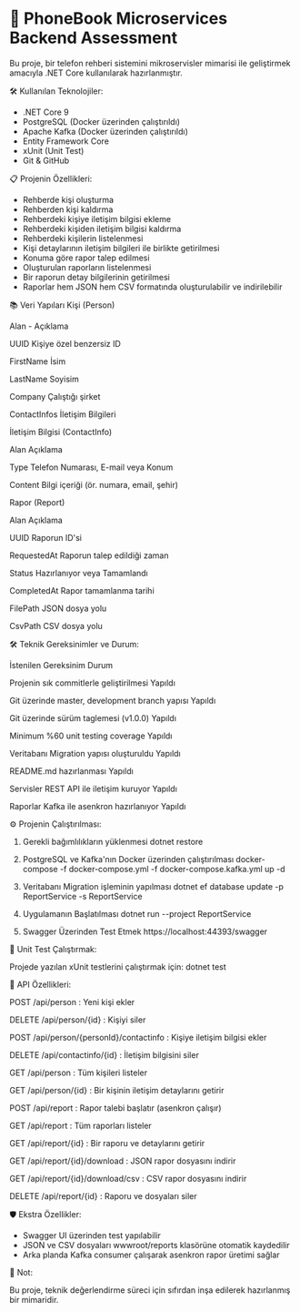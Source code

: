 ﻿# 📖 PhoneBook Microservices Backend Assessment

Bu proje, bir telefon rehberi sistemini mikroservisler mimarisi ile geliştirmek amacıyla .NET Core kullanılarak hazırlanmıştır.


🛠 Kullanılan Teknolojiler:

- .NET Core 9
- PostgreSQL (Docker üzerinden çalıştırıldı)
- Apache Kafka (Docker üzerinden çalıştırıldı)
- Entity Framework Core
- xUnit (Unit Test)
- Git & GitHub


📋 Projenin Özellikleri:

- Rehberde kişi oluşturma
- Rehberden kişi kaldırma
- Rehberdeki kişiye iletişim bilgisi ekleme
- Rehberdeki kişiden iletişim bilgisi kaldırma
- Rehberdeki kişilerin listelenmesi
- Kişi detaylarının iletişim bilgileri ile birlikte getirilmesi
- Konuma göre rapor talep edilmesi
- Oluşturulan raporların listelenmesi
- Bir raporun detay bilgilerinin getirilmesi
- Raporlar hem JSON hem CSV formatında oluşturulabilir ve indirilebilir


📚 Veri Yapıları
Kişi (Person)

Alan	- Açıklama

UUID	Kişiye özel benzersiz ID

FirstName	İsim

LastName	Soyisim

Company	Çalıştığı şirket

ContactInfos	İletişim Bilgileri

İletişim Bilgisi (ContactInfo)

Alan	Açıklama

Type	Telefon Numarası, E-mail veya Konum

Content	Bilgi içeriği (ör. numara, email, şehir)

Rapor (Report)

Alan	Açıklama

UUID	Raporun ID'si

RequestedAt	Raporun talep edildiği zaman

Status	Hazırlanıyor veya Tamamlandı

CompletedAt	Rapor tamamlanma tarihi

FilePath	JSON dosya yolu

CsvPath	CSV dosya yolu



🛠 Teknik Gereksinimler ve Durum:

İstenilen Gereksinim									Durum

Projenin sık commitlerle geliştirilmesi					Yapıldı

Git üzerinde master, development branch yapısı			Yapıldı

Git üzerinde sürüm taglemesi (v1.0.0)					Yapıldı

Minimum %60 unit testing coverage						Yapıldı

Veritabanı Migration yapısı oluşturuldu					Yapıldı

README.md hazırlanması									Yapıldı

Servisler REST API ile iletişim kuruyor					Yapıldı

Raporlar Kafka ile asenkron hazırlanıyor				Yapıldı



⚙️ Projenin Çalıştırılması:

1. Gerekli bağımlılıkların yüklenmesi
dotnet restore

2. PostgreSQL ve Kafka'nın Docker üzerinden çalıştırılması
docker-compose -f docker-compose.yml -f docker-compose.kafka.yml up -d

3. Veritabanı Migration işleminin yapılması
dotnet ef database update -p ReportService -s ReportService

4. Uygulamanın Başlatılması
dotnet run --project ReportService

5. Swagger Üzerinden Test Etmek
https://localhost:44393/swagger


🧪 Unit Test Çalıştırmak:

Projede yazılan xUnit testlerini çalıştırmak için:
dotnet test

🚀 API Özellikleri:

POST /api/person : Yeni kişi ekler

DELETE /api/person/{id} : Kişiyi siler

POST /api/person/{personId}/contactinfo : Kişiye iletişim bilgisi ekler

DELETE /api/contactinfo/{id} : İletişim bilgisini siler

GET /api/person : Tüm kişileri listeler

GET /api/person/{id} : Bir kişinin iletişim detaylarını getirir

POST /api/report : Rapor talebi başlatır (asenkron çalışır)

GET /api/report : Tüm raporları listeler

GET /api/report/{id} : Bir raporu ve detaylarını getirir

GET /api/report/{id}/download : JSON rapor dosyasını indirir

GET /api/report/{id}/download/csv : CSV rapor dosyasını indirir

DELETE /api/report/{id} : Raporu ve dosyaları siler


🛡️ Ekstra Özellikler:

- Swagger UI üzerinden test yapılabilir
- JSON ve CSV dosyaları wwwroot/reports klasörüne otomatik kaydedilir
- Arka planda Kafka consumer çalışarak asenkron rapor üretimi sağlar

📢 Not:

Bu proje, teknik değerlendirme süreci için sıfırdan inşa edilerek hazırlanmış bir mimaridir. 
